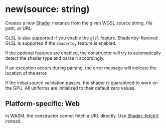# new(source: string)

Creates a new [Shader](https://fragmentcolor.com/docs/api/shader) instance from the given WGSL source string, file path, or URL.

GLSL is also supported if you enable the `glsl` feature.
Shadertoy-flavored GLSL is supported if the `shadertoy` feature is enabled.

If the optional features are enabled, the constructor will try to automatically
detect the shader type and parse it accordingly.

If an exception occurs during parsing, the error message will indicate the location of the error.

If the initial source validation passes, the shader is guaranteed to work on the GPU. All uniforms are initialized to their default zero values.

## Platform-specific: Web

In WASM, the constructor cannot fetch a URL directly. Use [Shader::fetch()](https://fragmentcolor.com/docs/api/shader/fetch) instead.
